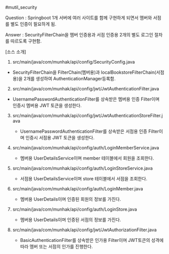 #mutil_security

Question : Springboot 1개 서버에 여러 사이트를 함께 구현하게 되면서 멤버와 서점를 별도 인증이 필요하게 됨.

Answer : SecurityFilterChain을 멤버 인증용과 서점 인증용 2개의 별도 로그인 절차를 따르도록 구현함.

[소스 소개]
1. src/main/java/com/munhak/api/config/SecurityConfig.java
  - SecurityFilterChain을 FilterChain(멤버용)과 localBookstoreFilterChain(서점용)을 2개를 생성하여 AuthenticationManager등록함.

2. src/main/java/com/munhak/api/config/jwt/JwtAuthenticationFilter.java
  - UsernamePasswordAuthenticationFilter를 상속받은 멤버용 인증 Filter이며 인증시 멤버용 JWT 토큰을 생성한다.

3. src/main/java/com/munhak/api/config/jwt/JwtAuthenticationStoreFilter.java
   - UsernamePasswordAuthenticationFilter를 상속받은 서점용 인증 Filter이며 인증시 서점용 JWT 토큰을 생성한다.
  
4. src/main/java/com/munhak/api/config/auth/LoginMemberService.java
   - 멤버용 UserDetailsService이며 member 테이블에서 회원을 조회한다.

5. src/main/java/com/munhak/api/config/auth/LoginStoreService.java
   - 서점용 UserDetailsService이며 store 테이블에서 서점을 조회한다.
  
6. src/main/java/com/munhak/api/config/auth/LoginMember.java
   - 멤버용 UserDetails이며 인증된 회원의 정보를 가진다.
  
7. src/main/java/com/munhak/api/config/auth/LoginStore.java
   - 멤버용 UserDetails이며 인증된 서점의 정보를 가진다.
  
8. src/main/java/com/munhak/api/config/jwt/JwtAuthorizationFilter.java
   - BasicAuthenticationFilter를 상속받은 인가용 Filter이며 JWT토큰의 성격에 따라 멤버 또는 서점의 인가를 진행한다.
